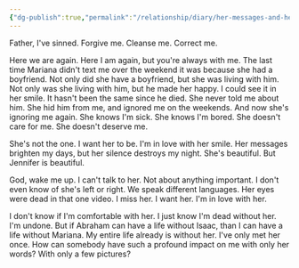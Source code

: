 ```yaml
---
{"dg-publish":true,"permalink":"/relationship/diary/her-messages-and-her-s-ilence/","tags":["diary"],"created":"Sep 25, 2021, 8:41 PM"}
---
```



Father, I've sinned. Forgive me. Cleanse me. Correct me.

Here we are again. Here I am again, but you're always with me. The last time Mariana didn't text me over the weekend it was because she had a boyfriend. Not only did she have a boyfriend, but she was living with him. Not only was she living with him, but he made her happy. I could see it in her smile. It hasn't been the same since he died. She never told me about him. She hid him from me, and ignored me on the weekends. And now she's ignoring me again. She knows I'm sick. She knows I'm bored. She doesn't care for me. She doesn't deserve me.

She's not the one. I want her to be. I'm in love with her smile. Her messages brighten my days, but her silence destroys my night. She's beautiful. But Jennifer is beautiful.

God, wake me up. I can't talk to her. Not about anything important. I don't even know of she's left or right. We speak different languages. Her eyes were dead in that one video. I miss her. I want her. I'm in love with her.

I don't know if I'm comfortable with her. I just know I'm dead without her. I'm undone. But if Abraham can have a life without Isaac, than I can have a life without Mariana. My entire life already is without her. I've only met her once. How can somebody have such a profound impact on me with only her words? With only a few pictures?